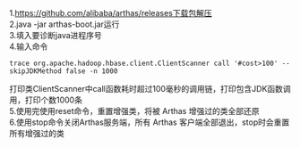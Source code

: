 1.https://github.com/alibaba/arthas/releases下载包解压  
2.java -jar arthas-boot.jar运行  
3.填入要诊断java进程序号  
4.输入命令  
```
trace org.apache.hadoop.hbase.client.ClientScanner call '#cost>100' --skipJDKMethod false -n 1000
```
打印类ClientScanner中call函数耗时超过100毫秒的调用链，打印包含JDK函数调用，打印个数1000条  
5.使用完使用reset命令，重置增强类，将被 Arthas 增强过的类全部还原  
6.使用stop命令关闭Arthas服务端，所有 Arthas 客户端全部退出，stop时会重置所有增强过的类
